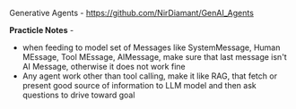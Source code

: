 Generative Agents - https://github.com/NirDiamant/GenAI_Agents

**Practicle Notes** -

- when feeding to model set of Messages like SystemMessage, Human MEssage, Tool MEssage, AIMessage, make sure that last message isn't AI Message, otherwise it does not work fine 
- Any agent work other than tool calling, make it like RAG, that fetch or present good source of information to LLM model and then ask questions to drive toward goal

